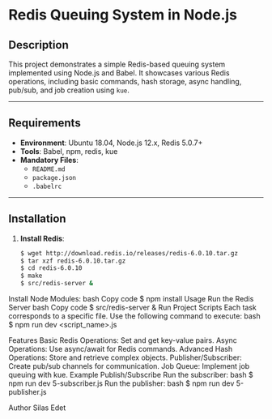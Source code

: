 # Redis Queuing System in Node.js

## Description
This project demonstrates a simple Redis-based queuing system implemented using Node.js and Babel. It showcases various Redis operations, including basic commands, hash storage, async handling, pub/sub, and job creation using `kue`.

---

## Requirements
- **Environment**: Ubuntu 18.04, Node.js 12.x, Redis 5.0.7+
- **Tools**: Babel, npm, redis, kue
- **Mandatory Files**:
  - `README.md`
  - `package.json`
  - `.babelrc`

---

## Installation
1. **Install Redis**:
   ```bash
   $ wget http://download.redis.io/releases/redis-6.0.10.tar.gz
   $ tar xzf redis-6.0.10.tar.gz
   $ cd redis-6.0.10
   $ make
   $ src/redis-server &
Install Node Modules:
bash
Copy code
$ npm install
Usage
Run the Redis Server
bash
Copy code
$ src/redis-server &
Run Project Scripts
Each task corresponds to a specific file. Use the following command to execute:
bash
$ npm run dev <script_name>.js

Features
Basic Redis Operations:
Set and get key-value pairs.
Async Operations:
Use async/await for Redis commands.
Advanced Hash Operations:
Store and retrieve complex objects.
Publisher/Subscriber:
Create pub/sub channels for communication.
Job Queue:
Implement job queuing with kue.
Example
Publish/Subscribe
Run the subscriber:
bash
$ npm run dev 5-subscriber.js
Run the publisher:
bash
$ npm run dev 5-publisher.js

Author
Silas Edet


